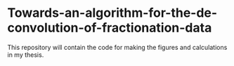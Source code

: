 # Towards-an-algorithm-for-the-de-convolution-of-fractionation-data
This repository will contain the code for making the figures and calculations in my thesis.
